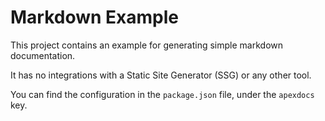 # Markdown Example

This project contains an example for generating simple markdown documentation.

It has no integrations with a Static Site Generator (SSG) or any other tool.

You can find the configuration in the `package.json` file, under the `apexdocs` key.
